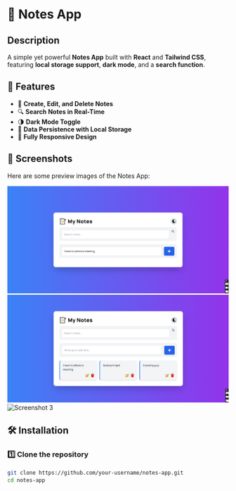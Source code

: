 # 📌 Notes App  

## Description  
A simple yet powerful **Notes App** built with **React** and **Tailwind CSS**, featuring **local storage support**, **dark mode**, and a **search function**.  

## 🚀 Features  
- 📝 **Create, Edit, and Delete Notes**  
- 🔍 **Search Notes in Real-Time**  
- 🌗 **Dark Mode Toggle**  
- 💾 **Data Persistence with Local Storage**  
- 📱 **Fully Responsive Design**  

## 📸 Screenshots  
Here are some preview images of the Notes App:  

![Screenshot 1](https://github.com/ItsMeAreebaAmjad/NotesApp-React/blob/main/image1.png)  
![Screenshot 2](https://github.com/ItsMeAreebaAmjad/NotesApp-React/blob/main/image2.png)  
![Screenshot 3](./screenshots/screenshot3.png)  
 

## 🛠️ Installation  

### 1️⃣ Clone the repository  
```bash
git clone https://github.com/your-username/notes-app.git
cd notes-app

